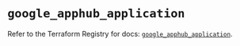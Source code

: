 # `google_apphub_application`

Refer to the Terraform Registry for docs: [`google_apphub_application`](https://registry.terraform.io/providers/hashicorp/google/6.50.0/docs/resources/apphub_application).
